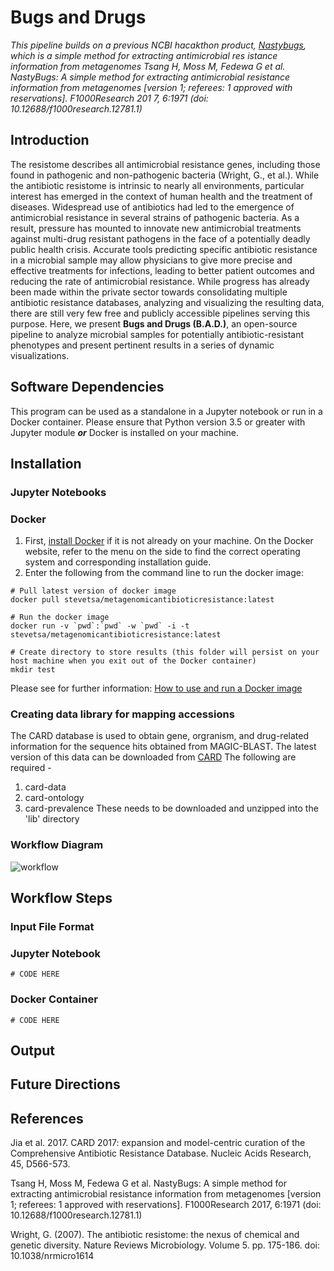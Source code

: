 # Bugs and Drugs

*This pipeline builds on a previous NCBI hacakthon product, [Nastybugs](https://github.com/NCBI-Hackathons/MetagenomicAntibioticResistance), which is a simple method for extracting antimicrobial res
istance information from metagenomes
Tsang H, Moss M, Fedewa G et al. NastyBugs: A simple method for extracting antimicrobial resistance information from metagenomes [version 1; referees: 1 approved with reservations]. F1000Research 201
7, 6:1971
(doi: 10.12688/f1000research.12781.1)*

## Introduction

The resistome describes all antimicrobial resistance genes, including those found in pathogenic and non-pathogenic bacteria (Wright, G., et al.). While the antibiotic resistome is intrinsic to nearly all environments, particular interest has emerged in the context of human health and the treatment of diseases. Widespread use of antibiotics had led to the emergence of antimicrobial resistance in several strains of pathogenic bacteria. As a result, pressure has mounted to innovate new antimicrobial treatments against multi-drug resistant pathogens in the face of a potentially deadly public health crisis. Accurate tools predicting specific antibiotic resistance in a microbial sample may allow physicians to give more precise and effective treatments for infections, leading to better patient outcomes and reducing the rate of antimicrobial resistance. While progress has already been made within the private sector towards consolidating multiple antibiotic resistance databases, analyzing and visualizing the resulting data, there are still very few free and publicly accessible pipelines serving this purpose. Here, we present **Bugs and Drugs (B.A.D.)**, an open-source pipeline to analyze microbial samples for potentially antibiotic-resistant phenotypes and present pertinent results in a series of dynamic visualizations. 

## Software Dependencies
This program can be used as a standalone in a Jupyter notebook or run in a Docker container. Please ensure that Python version 3.5 or greater with Jupyter module  _**or**_ Docker is installed on your machine.

## Installation
### Jupyter Notebooks

### Docker
1. First, [install Docker](https://docs.docker.com/install/) if it is not already on your machine. On the Docker website, refer to the menu on the side to find the correct operating system and corresponding installation guide.
2. Enter the following from the command line to run the docker image:
```
# Pull latest version of docker image
docker pull stevetsa/metagenomicantibioticresistance:latest

# Run the docker image
docker run -v `pwd`:`pwd` -w `pwd` -i -t stevetsa/metagenomicantibioticresistance:latest

# Create directory to store results (this folder will persist on your host machine when you exit out of the Docker container)
mkdir test
```
Please see for further information: [How to use and run a Docker image](https://github.com/NCBI-Hackathons/Cancer_Epitopes_CSHL/blob/master/doc/Docker.md)

### Creating data library for mapping accessions 
The CARD database is used to obtain gene, orgranism, and drug-related information for the sequence hits obtained from MAGIC-BLAST. The latest version of this data can be downloaded from [CARD](https://card.mcmaster.ca/download)
The following are required  - 
1. card-data 
2. card-ontology
3. card-prevalence 
These needs to be downloaded and unzipped into the 'lib' directory 


### Workflow Diagram
![workflow](https://github.com/NCBI-Hackathons/Versa_AB_Resist/blob/master/workflow2.png "Workflow")

## Workflow Steps
### Input File Format

### Jupyter Notebook
```
# CODE HERE
```
### Docker Container
```
# CODE HERE
```
## Output

## Future Directions

## References
Jia et al. 2017. CARD 2017: expansion and model-centric curation of the Comprehensive Antibiotic Resistance Database. Nucleic Acids Research, 45, D566-573.

Tsang H, Moss M, Fedewa G et al. NastyBugs: A simple method for extracting antimicrobial resistance information from metagenomes [version 1; referees: 1 approved with reservations]. F1000Research 2017, 6:1971
(doi: 10.12688/f1000research.12781.1)

Wright, G. (2007). The antibiotic resistome: the nexus of chemical and genetic diversity. Nature Reviews Microbiology. Volume 5. pp. 175-186. doi: 10.1038/nrmicro1614
